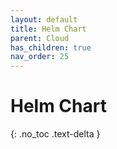 ```yaml
---
layout: default
title: Helm Chart
parent: Cloud
has_children: true
nav_order: 25
---
```


# Helm Chart

{: .no_toc .text-delta }

